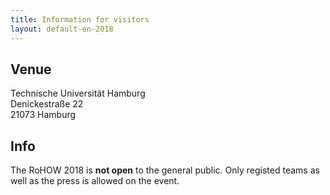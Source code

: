 ```yaml
---
title: Information for visitors
layout: default-en-2018
---
```


## Venue

Technische Universität Hamburg  
Denickestraße 22  
21073 Hamburg  

## Info

The RoHOW 2018 is **not open** to the general public. Only registed teams as well as the press
is allowed on the event.
